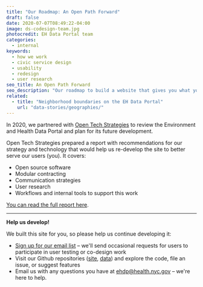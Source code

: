 ```yaml
---
title: "Our Roadmap: An Open Path Forward"
draft: false
date: 2020-07-07T08:49:22-04:00
image: ds-codesign-team.jpg
photocredit: EH Data Portal team
categories:
  - internal
keywords:
  - how we work
  - civic service design
  - usability
  - redesign
  - user research
seo_title: An Open Path Forward
seo_description: "Our roadmap to build a website that gives you what you need."
related:
  - title: "Neighborhood boundaries on the EH Data Portal"
    url: "data-stories/geographies/"
---
```


In 2020, we partnered with [Open Tech Strategies](https://opentechstrategies.com/) to review the Environment and Health Data Portal and plan for its future development.

Open Tech Strategies prepared a report with recommendations for our strategy and technology that would help us re-develop the site to better serve our users (you). It covers:

- Open source software
- Modular contracting
- Communication strategies
- User research
- Workflows and internal tools to support this work

[You can read the full report here](ehdp-open-path-development-2020.pdf).

<hr class="my-2">

**Help us develop\!**&nbsp;

We built this site for you, so please help us continue developing it:&nbsp;

- [Sign up for our email list](https://docs.google.com/forms/d/e/1FAIpQLSfUg3JE5ODNc6aqBPJwM8mZ80TYtK6ISw-OM7PBwKuoN3M--g/viewform?embedded=true)&nbsp;– we'll send occasional requests for users to participate in user testing or co-design work&nbsp;
- Visit our Github repositories ([site](https://github.com/nychealth/EH-dataportal), [data](https://github.com/nychealth/EHDP-data)) and explore the code, file an issue, or suggest features&nbsp;
- Email us with any questions you have at <a href="&#109;&#97;&#105;&#108;&#116;&#111;&#58;&#101;&#104;&#100;&#112;&#64;&#104;&#101;&#97;&#108;&#116;&#104;&#46;&#110;&#121;&#99;&#46;&#103;&#111;&#118;">&#101;&#104;&#100;&#112;&#64;&#104;&#101;&#97;&#108;&#116;&#104;&#46;&#110;&#121;&#99;&#46;&#103;&#111;&#118;</a> – we're here to help.&nbsp;&nbsp;

&nbsp;
